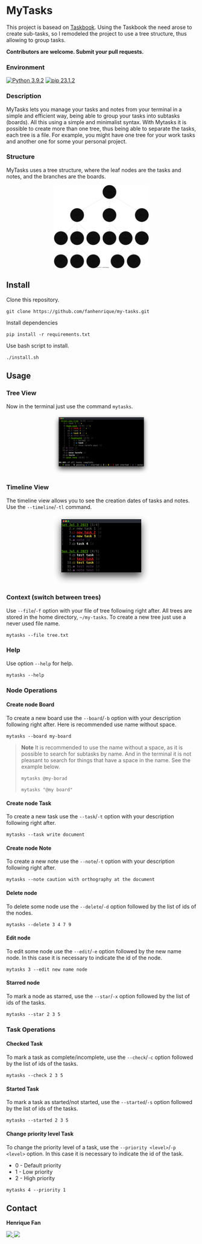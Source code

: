 # MyTasks

This project is basead on [Taskbook](https://github.com/klaudiosinani/taskbook.git). Using the Taskbook the need arose to create sub-tasks, so I remodeled the project to use a tree structure, thus allowing to group tasks.

**Contributors are welcome. Submit your pull requests.**

### Environment
  [![Python 3.9.2](https://img.shields.io/badge/python-3.9.2-blue.svg)](https://www.python.org/downloads/release/python-392/)
  [![pip 23.1.2](https://img.shields.io/badge/pip-23.1.2-blue.svg)](https://pip.pypa.io/en/stable/)

### Description
MyTasks lets you manage your tasks and notes from your terminal in a simple and efficient way, being able to group your tasks into subtasks (boards).
All this using a simple and minimalist syntax.
With Mytasks it is possible to create more than one tree, thus being able to separate the tasks, each tree is a file.
For example, you might have one tree for your work tasks and another one for some  your personal project.


### Structure
MyTasks uses a tree structure, where the leaf nodes are the tasks and notes, and the branches are the boards.

<div align="center">
  <img alt="structure" width="50%" src="media/structure.svg"/>
</div>

## Install

  Clone this repository.
  ```
  git clone https://github.com/fanhenrique/my-tasks.git
  ```
  Install dependencies
  ```
  pip install -r requirements.txt
  ```
  Use bash script to install.
  ```
  ./install.sh
  ```
## Usage

### Tree View

Now in the terminal just use the command `mytasks`.

<div align="center">
  <img alt="structure" width="50%" src="media/tree_view.png"/>
</div>

### Timeline View

The timeline view allows you to see the creation dates of tasks and notes. Use the `--timeline`/`-tl` command.


<div align="center">
  <img alt="structure" width="50%" src="media/tree_view_timeline.png"/>
</div>

### Context (switch between trees)

Use `--file`/`-f` option with your file of tree following right after.
All trees are stored in the home directory, `~/my-tasks`.
To create a new tree just use a never used file name.

  ```
  mytasks --file tree.txt
  ```


### Help

  Use option `--help` for help.
  
  ```
 mytasks --help
  ```
### Node Operations
#### Create node Board

  To create a new board use the `--board`/`-b` option with your description following right after. Here is recommended use name without space.
    
  ```
  mytasks --board my-board
  ```
  
> **Note** 
> It is recommended to use the name without a space, 
>as it is possible to search for subtasks by name. And in the terminal it is not pleasant to search for things that have a space in the name.
>See the example below.
>```
>mytasks @my-borad
>```
>```
>mytasks "@my board"
>```
  

#### Create node Task

  To create a new task use the `--task`/`-t` option with your description following right after.
  
  ```
  mytasks --task write document
  ```

#### Create node Note

  To create a new note use the `--note`/`-t` option with your description following right after.
    
  ```
 mytasks --note caution with orthography at the document
  ```

#### Delete node

  To delete some node use the `--delete`/`-d` option followed by the list of ids of the nodes.
  
  ```
 mytasks --delete 3 4 7 9
  ```

#### Edit node

  To edit some node use the `--edit`/`-e` option followed by the new name node. In this case it is necessary to indicate the id of the node.
  
  ```
  mytasks 3 --edit new name node
  ```

#### Starred node

  To mark a node as starred, use the `--star`/`-x` option followed by the list of ids of the tasks.
    
  ```
  mytasks --star 2 3 5
  ```
### Task Operations
#### Checked Task

  To mark a task as complete/incomplete, use the `--check`/`-c` option followed by the list of ids of the tasks.
    
  ```
  mytasks --check 2 3 5
  ```

#### Started Task

  To mark a task as started/not started, use the `--started`/`-s` option followed by the list of ids of the tasks.
  
  ```
  mytasks --started 2 3 5
  ```

#### Change priority level Task

  To change the priority level of a task, use the `--priority <level>`/`-p <level>` option. In this case it is necessary to indicate the id of the task.

  - 0 - Default priority 
  - 1 - Low priority 
  - 2 - High priority 

  ```
  mytasks 4 --priority 1
  ```
  
## Contact
<div>
  <p><strong>Henrique Fan</strong></p>
  <a href = "fanhenrique@gmail.com"><img src="https://img.shields.io/badge/Gmail-D14836?style=for-the-badge&logo=gmail&logoColor=white" target="_blank" > </a>
  <a href="https://www.linkedin.com/in/fanhenrique/" target="_blank"><img src="https://img.shields.io/badge/-LinkedIn-%230077B5?style=for-the-badge&logo=linkedin&logoColor=white" target="_blank"></a>
</div>
